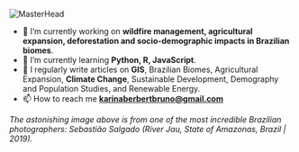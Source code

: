 ![MasterHead](https://deneb.philharmoniedeparis.fr/uploads/images/cache/event_large/rc/0UNAWmhK/uploads/images/607856c475020_Rio%20Jau%2C%20Etat%20d%27Amazonas%2C%20Bresil%2C%202019%20%C2%A9%20Sebastiao%20Salgado.jpg)

- 🔭 I’m currently working on **wildfire management, agricultural expansion, deforestation and socio-demographic impacts in Brazilian biomes**.
- 🌱 I’m currently learning **Python, R, JavaScript**.
- 📝 I regularly write articles on **GIS**, Brazilian Biomes, Agricultural Expansion, **Climate Change**, Sustainable Development, Demography and Population Studies, and Renewable Energy.
- 📫 How to reach me **karinaberbertbruno@gmail.com**

_The astonishing image above is from one of the most incredible Brazilian photographers: Sebastião Salgado (River Jau, State of Amazonas, Brazil | 2019)._

